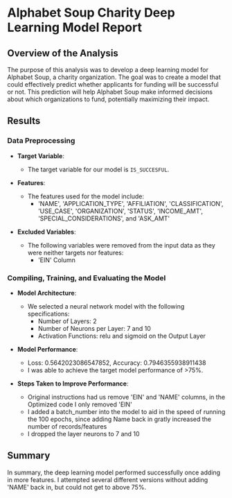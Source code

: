 # Alphabet Soup Charity Deep Learning Model Report

## Overview of the Analysis

The purpose of this analysis was to develop a deep learning model for Alphabet Soup, a charity organization. The goal was to create a model that could effectively predict whether applicants for funding will be successful or not. This prediction will help Alphabet Soup make informed decisions about which organizations to fund, potentially maximizing their impact.

## Results

### Data Preprocessing

- **Target Variable**:
  - The target variable for our model is `IS_SUCCESFUL`.

- **Features**:
  - The features used for the model include:
    - 'NAME', 'APPLICATION_TYPE', 'AFFILIATION', 'CLASSIFICATION', 'USE_CASE', 'ORGANIZATION', 'STATUS', 'INCOME_AMT', 'SPECIAL_CONSIDERATIONS', and 'ASK_AMT'

- **Excluded Variables**:
  - The following variables were removed from the input data as they were neither targets nor features:
    - 'EIN' Column

### Compiling, Training, and Evaluating the Model

- **Model Architecture**:
  - We selected a neural network model with the following specifications:
    - Number of Layers: 2
    - Number of Neurons per Layer: 7 and 10
    - Activation Functions: relu and sigmoid on the Output Layer

- **Model Performance**:
  - Loss: 0.5642023086547852, Accuracy: 0.7946355938911438
  - I was able to achieve the target model performance of >75%.

- **Steps Taken to Improve Performance**:
  - Original instructions had us remove 'EIN' and 'NAME' columns, in the Optimized code I only removed 'EIN'
  - I added a batch_number into the model to aid in the speed of running the 100 epochs, since adding Name back in gratly increased the number of records/features
  - I dropped the layer neurons to 7 and 10

## Summary

In summary, the deep learning model performed successfully once adding in more features. I attempted several different versions without adding 'NAME' back in, but could not get to above 75%.
